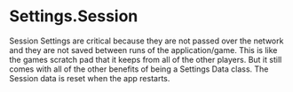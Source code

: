 # Settings.Session

Session Settings are critical because they are not passed over the network and they are not saved between runs of the application/game. This is like the games scratch pad that it keeps from all of the other players. But it still comes with all of the other benefits of being a Settings Data class. The Session data is reset when the app restarts.

